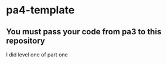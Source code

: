# pa4-template

## You must pass your code from pa3 to this repository
I did level one of part one 

